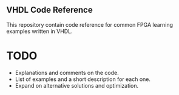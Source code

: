 ## VHDL Code Reference

This repository contain code reference for common FPGA learning examples written in VHDL.

# TODO

- Explanations and comments on the code.
- List of examples and a short description for each one.
- Expand on alternative solutions and optimization.